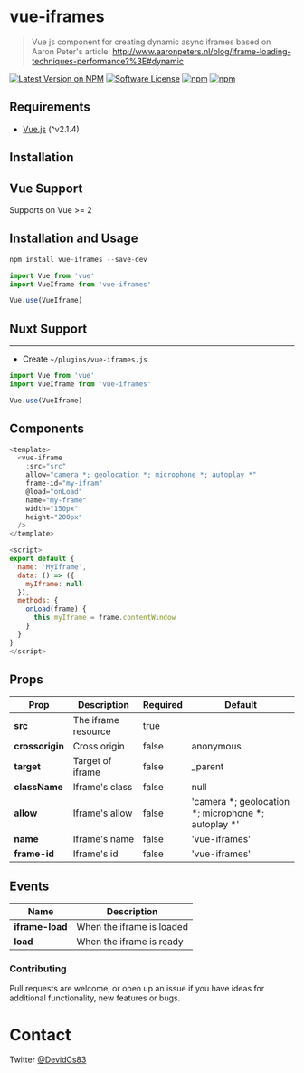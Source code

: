 # vue-iframes
> Vue js component for creating dynamic async iframes based on Aaron Peter's article: http://www.aaronpeters.nl/blog/iframe-loading-techniques-performance?%3E#dynamic

[![Latest Version on NPM](https://img.shields.io/npm/v/vue-iframes.svg?style=flat-square)](https://npmjs.com/package/vue-iframes)
[![Software License](https://img.shields.io/badge/license-MIT-brightgreen.svg?style=flat-square)](LICENSE.md)
[![npm](https://img.shields.io/npm/dt/vue-iframes.svg?style=flat-square)](https://npmjs.com/package/vue-iframes)
[![npm](https://img.shields.io/npm/dm/vue-iframes.svg?style=flat-square)](https://npmjs.com/package/vue-iframes)

## Requirements
* [Vue.js](http://vuejs.org/) (^v2.1.4)

## Installation

## Vue Support

Supports on Vue >= 2

## Installation and Usage

```javascript
npm install vue-iframes --save-dev
```

```javascript
import Vue from 'vue'
import VueIframe from 'vue-iframes'

Vue.use(VueIframe)
```

## Nuxt Support
---
- Create `~/plugins/vue-iframes.js`

```js
import Vue from 'vue'
import VueIframe from 'vue-iframes'

Vue.use(VueIframe)
```

## Components
```js
<template>
  <vue-iframe
    :src="src"
    allow="camera *; geolocation *; microphone *; autoplay *"
    frame-id="my-ifram"
    @load="onLoad"
    name="my-frame"
    width="150px"
    height="200px"
  />
</template>

<script>
export default {
  name: 'MyIframe',
  data: () => ({
    myIframe: null
  }),
  methods: {
    onLoad(frame) {
      this.myIframe = frame.contentWindow
    }
  }
}
</script>
```

## Props

Prop                  | Description            |    Required        | Default
----------------------| ---------------------- | ------------------ | -----------
**src**               | The iframe resource    | true
**crossorigin**       | Cross origin           | false              | anonymous
**target**            | Target of iframe       | false              | _parent
**className**         | Iframe's class         | false              | null
**allow**             | Iframe's allow         | false              | 'camera *; geolocation *; microphone *; autoplay *'
**name**              | Iframe's name          | false              | 'vue-iframes'
**frame-id**          | Iframe's id            | false              | 'vue-iframes'

## Events

Name                  | Description            
----------------------| ---------------------- 
**iframe-load**       | When the iframe is loaded    
**load**              | When the iframe is ready    

### Contributing

Pull requests are welcome, or open up an issue if you have ideas for additional functionality, new features or bugs.

# Contact

Twitter [@DevidCs83](https://twitter.com/DevidCs83)

